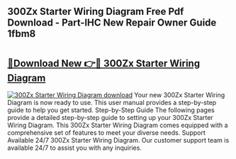 ## 300Zx Starter Wiring Diagram Free Pdf Download - Part-lHC New Repair Owner Guide 1fbm8

# <h2><a href="http://dfm82v8.blite.top/?on=300Zx+Starter+Wiring+Diagram">🔗Download New 👉🔴 300Zx Starter Wiring Diagram</a></h2>

[![300Zx Starter Wiring Diagram download](https://i.imgur.com/lujVjoI.png)](http://dfm82v8.blite.top/?on=300Zx+Starter+Wiring+Diagram)
Your new 300Zx Starter Wiring Diagram is now ready to use. This user manual provides a step-by-step guide to help you get started. Step-by-Step Guide The following pages provide a detailed step-by-step guide to setting up your 300Zx Starter Wiring Diagram. This 300Zx Starter Wiring Diagram comes equipped with a comprehensive set of features to meet your diverse needs. Support Available 24/7 300Zx Starter Wiring Diagram. Our customer support team is available 24/7 to assist you with any inquiries.
